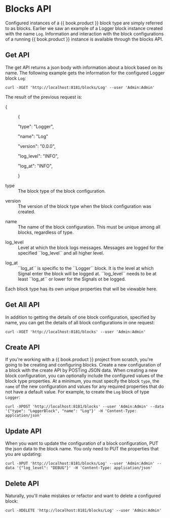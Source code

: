 # Blocks API #

Configured instances of a {{ book.product }} block type are simply referred to as blocks. Earlier we saw an example of a Logger block instance created with the name ``Log``. Information and interaction with the block configurations of a running {{ book.product }} instance is available through the blocks API.

## Get API ##

The get API returns a json body with information about a block based on its name. The following example gets the information for the configured Logger block ``Log``:

    curl -XGET 'http://localhost:8181/blocks/Log' --user 'Admin:Admin'

The result of the previous request is:

<dl>
  <dt>    {</dt>
  <dd>
    <p>{</p>
    <p>"type": "Logger",</p>
    <p>"name": "Log"</p>
    <p>"version": "0.0.0",</p>
    <p>"log_level": "INFO",</p>
    <p>"log_at": "INFO",</p>
    <p>}</p>
  </dd>
</dl>
<dl>
  <dt>type</dt>
  <dd>The block type of the block configuration.</dd>
</dl>
<dl>
  <dt>version</dt>
  <dd>The version of the block type when the block configuration was created.</dd>
</dl>
<dl>
  <dt>name</dt>
  <dd>The name of the block configuration. This must be unique among all blocks, regardless of type.</dd>
</dl>
<dl>
  <dt>log_level</dt>
  <dd>Level at which the block logs messages. Messages are logged for the specified ``log_level`` and all higher level.</dd>
</dl>
<dl>
  <dt>log_at</dt>
  <dd>``log_at`` is specific to the ``Logger`` block. It is the level at which Signal enter the block will be logged at. ``log_level`` needs to be at least ``log_at`` or lower for the Signals ot be logged.</dd>
</dl>
Each block type has its own unique properties that will be viewable here.

## Get All API ##

In addition to getting the details of one block configuration, specified by name, you can get the details of all block configurations in one request:

    curl -XGET 'http://localhost:8181/blocks' --user 'Admin:Admin'

## Create API ##

If you're working with a {{ book.product }} project from scratch, you're going to be creating and configuring blocks. Create a new configuration of a block with the create API by POSTing JSON data. When creating a new block configuration, you can optionally include the configured values of the block type properties. At a minimum, you must specify the block ``type``, the ``name`` of the new configuration and values for any required properties that do not have a default value. For example, to create the ``Log`` block of type ``Logger``:

    curl -XPOST 'http://localhost:8181/blocks' --user 'Admin:Admin' --data '{"type": "LoggerBlock", "name": "Log"}' -H 'Content-Type: applcation/json'

## Update API ##

When you want to update the configuration of a block configuration, PUT the json data to the block name. You only need to PUT the properties that you are updating:

    curl -XPUT 'http://localhost:8181/blocks/Log' --user 'Admin:Admin' --data '{"log_level": "DEBUG"}' -H 'Content-Type: application/json'

## Delete API ##

Naturally, you'll make mistakes or refactor and want to delete a configured block:

    curl -XDELETE 'http://localhost:8181/blocks/Log' --user 'Admin:Admin'
